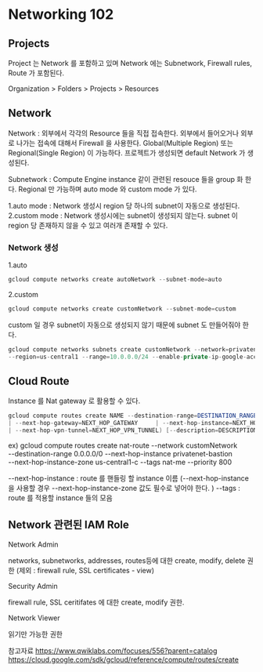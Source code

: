 # Networking 102

## Projects

Project 는 Network 를 포함하고 있며 Network 에는 Subnetwork, Firewall rules, Route 가 포함된다.

Organization > Folders > Projects > Resources

## Network

Network : 외부에서 각각의 Resource 들을 직접 접속한다. 외부에서 들어오거나 외부로 나가는 접속에 대해서 Firewall 을 사용한다. Global(Multiple Region) 또는 Regional(Single Region) 이 가능하다. 프로젝트가 생성되면 default Network 가 생성된다.

Subnetwork : Compute Engine instance 같이 관련된 resouce 들을 group 화 한다. Regional 만 가능하며 auto mode 와 custom mode 가 있다.

1.auto mode : Network 생성시 region 당 하나의 subnet이 자동으로 생성된다.
2.custom mode : Network 생성시에는 subnet이 생성되지 않는다. subnet 이 region 당 존재하지 않을 수 있고 여러개 존재할 수 있다.

### Network 생성

1.auto

~~~java
gcloud compute networks create autoNetwork --subnet-mode=auto
~~~

2.custom

~~~java
gcloud compute networks create customNetwork --subnet-mode=custom
~~~

custom 일 경우 subnet이 자동으로 생성되지 않기 때문에 subnet 도 만들어줘야 한다.

~~~java
gcloud compute networks subnets create customNetwork --network=privatenet \
--region=us-central1 --range=10.0.0.0/24 --enable-private-ip-google-access
~~~

## Cloud Route

Instance 를 Nat gateway 로 활용할 수 있다.

~~~java
gcloud compute routes create NAME --destination-range=DESTINATION_RANGE (--next-hop-address=NEXT_HOP_ADDRESS     
| --next-hop-gateway=NEXT_HOP_GATEWAY     | --next-hop-instance=NEXT_HOP_INSTANCE     
| --next-hop-vpn-tunnel=NEXT_HOP_VPN_TUNNEL) [--description=DESCRIPTION] [--network=NETWORK; default="default"] [--next-hop-instance-zone=NEXT_HOP_INSTANCE_ZONE] [--next-hop-vpn-tunnel-region=NEXT_HOP_VPN_TUNNEL_REGION] [--priority=PRIORITY; default=1000] [--tags=TAG,[TAG,…]] [GCLOUD_WIDE_FLAG …]
~~~

ex)
gcloud compute routes create nat-route --network customNetwork \
--destination-range 0.0.0.0/0 --next-hop-instance privatenet-bastion \
--next-hop-instance-zone us-central1-c --tags nat-me --priority 800

--next-hop-instance : route 를 핸들링 할 instance 이름 (--next-hop-instance 을 사용할 경우 --next-hop-instance-zone 값도 필수로 넣어야 한다. )
--tags : route 를 적용할 instance 들의 모음

## Network 관련된 IAM Role

Network Admin

networks, subnetworks, addresses, routes등에 대한 create, modify, delete 권한 (제외 : firewall rule, SSL certificates - view)

Security Admin

firewall rule, SSL ceritifates 에 대한 create, modify 권한.

Network Viewer

읽기만 가능한 권한


참고자료
https://www.qwiklabs.com/focuses/556?parent=catalog
https://cloud.google.com/sdk/gcloud/reference/compute/routes/create